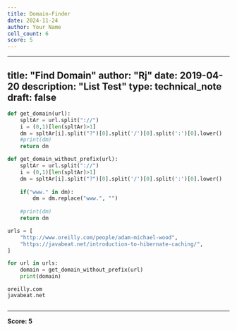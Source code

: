 ```yaml
---
title: Domain-Finder
date: 2024-11-24
author: Your Name
cell_count: 6
score: 5
---
```


---
title: "Find Domain"
author: "Rj"
date: 2019-04-20
description: "List Test"
type: technical_note
draft: false
---

```python
def get_domain(url):
    spltAr = url.split("://")
    i = (0,1)[len(spltAr)>1]
    dm = spltAr[i].split("?")[0].split('/')[0].split(':')[0].lower()
    #print(dm)
    return dm
```


```python
def get_domain_without_prefix(url):
    spltAr = url.split("://")
    i = (0,1)[len(spltAr)>1]
    dm = spltAr[i].split("?")[0].split('/')[0].split(':')[0].lower()
    
    if("www." in dm):
        dm = dm.replace("www.", "")
    
    #print(dm)
    return dm
```


```python
urls = [
    "http://www.oreilly.com/people/adam-michael-wood",
    "https://javabeat.net/introduction-to-hibernate-caching/",
]
```


```python
for url in urls:
    domain = get_domain_without_prefix(url)
    print(domain)
```

    oreilly.com
    javabeat.net



```python

```


---
**Score: 5**